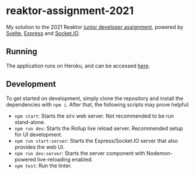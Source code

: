 # reaktor-assignment-2021

My solution to the 2021 Reaktor [junior developer assignment](https://www.reaktor.com/junior-dev-assignment/), powered by [Svelte](https://svelte.dev), [Express](https://expressjs.com) and [Socket.IO](https://socket.io).

## Running

The application runs on Heroku, and can be accessed [here](https://sheltered-reef-26200.herokuapp.com/).

## Development

To get started on development, simply clone the repository and install the dependencies with `npm i`. After that, the following scripts may prove helpful:

- `npm start`: Starts the sirv web server. Not recommended to be run stand-alone.
- `npm run dev`: Starts the Rollup live reload server. Recommended setup for UI development.
- `npm run start:server`: Starts the Express/Socket.IO server that also provides the web UI.
- `npm run dev:server`: Starts the server component with Nodemon-powered live-reloading enabled.
- `npm test`: Run the linter.